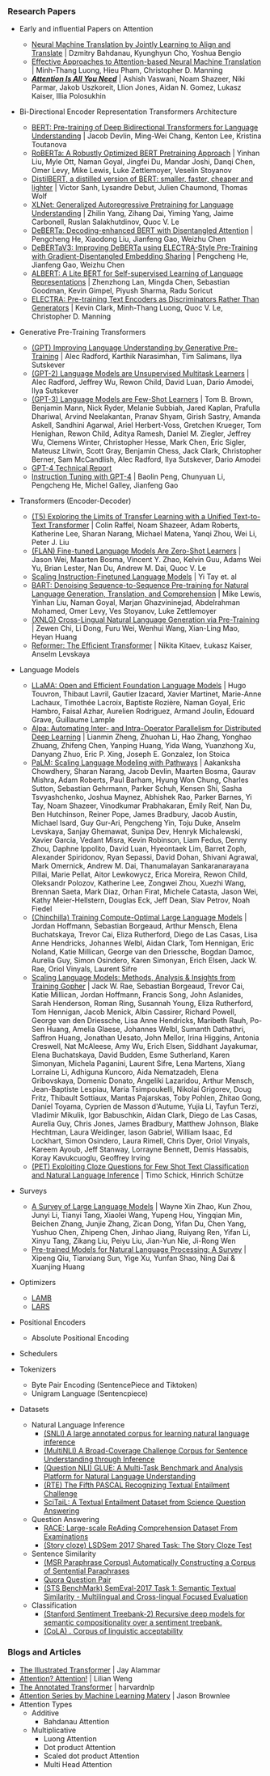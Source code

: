### Research Papers
- Early and influential Papers on Attention
    + [Neural Machine Translation by Jointly Learning to Align and Translate](https://arxiv.org/abs/1409.0473) | Dzmitry Bahdanau, Kyunghyun Cho, Yoshua Bengio
    + [Effective Approaches to Attention-based Neural Machine Translation](https://arxiv.org/abs/1508.04025) | Minh-Thang Luong, Hieu Pham, Christopher D. Manning
    + [***Attention Is All You Need***](https://arxiv.org/abs/1706.03762) | Ashish Vaswani, Noam Shazeer, Niki Parmar, Jakob Uszkoreit, Llion Jones, Aidan N. Gomez, Lukasz Kaiser, Illia Polosukhin

- Bi-Directional Encoder Representation Transformers Architecture
    - [BERT: Pre-training of Deep Bidirectional Transformers for Language Understanding](https://arxiv.org/abs/1810.04805) | Jacob Devlin, Ming-Wei Chang, Kenton Lee, Kristina Toutanova
    - [RoBERTa: A Robustly Optimized BERT Pretraining Approach](https://arxiv.org/abs/1907.11692) | Yinhan Liu, Myle Ott, Naman Goyal, Jingfei Du, Mandar Joshi, Danqi Chen, Omer Levy, Mike Lewis, Luke Zettlemoyer, Veselin Stoyanov
    - [DistilBERT, a distilled version of BERT: smaller, faster, cheaper and lighter](https://arxiv.org/abs/1910.01108) | Victor Sanh, Lysandre Debut, Julien Chaumond, Thomas Wolf
    - [XLNet: Generalized Autoregressive Pretraining for Language Understanding](https://arxiv.org/abs/1906.08237) | Zhilin Yang, Zihang Dai, Yiming Yang, Jaime Carbonell, Ruslan Salakhutdinov, Quoc V. Le
    - [DeBERTa: Decoding-enhanced BERT with Disentangled Attention](https://arxiv.org/abs/2006.03654) | Pengcheng He, Xiaodong Liu, Jianfeng Gao, Weizhu Chen
    - [DeBERTaV3: Improving DeBERTa using ELECTRA-Style Pre-Training with Gradient-Disentangled Embedding Sharing]() | Pengcheng He, Jianfeng Gao, Weizhu Chen
    - [ALBERT: A Lite BERT for Self-supervised Learning of Language Representations](https://arxiv.org/abs/1909.11942) | Zhenzhong Lan, Mingda Chen, Sebastian Goodman, Kevin Gimpel, Piyush Sharma, Radu Soricut
    - [ELECTRA: Pre-training Text Encoders as Discriminators Rather Than Generators](https://arxiv.org/abs/2003.10555) | Kevin Clark, Minh-Thang Luong, Quoc V. Le, Christopher D. Manning

- Generative Pre-Training Transformers
    + [(GPT) Improving Language Understanding by Generative Pre-Training](https://s3-us-west-2.amazonaws.com/openai-assets/research-covers/language-unsupervised/language_understanding_paper.pdf) | Alec Radford, Karthik Narasimhan, Tim Salimans, Ilya Sutskever
    + [(GPT-2) Language Models are Unsupervised Multitask Learners](https://github.com/openai/gpt-2) | Alec Radford, Jeffrey Wu, Rewon Child, David Luan, Dario Amodei, Ilya Sutskever
    + [(GPT-3) Language Models are Few-Shot Learners](https://arxiv.org/abs/2005.14165) | Tom B. Brown, Benjamin Mann, Nick Ryder, Melanie Subbiah, Jared Kaplan, Prafulla Dhariwal, Arvind Neelakantan, Pranav Shyam, Girish Sastry, Amanda Askell, Sandhini Agarwal, Ariel Herbert-Voss, Gretchen Krueger, Tom Henighan, Rewon Child, Aditya Ramesh, Daniel M. Ziegler, Jeffrey Wu, Clemens Winter, Christopher Hesse, Mark Chen, Eric Sigler, Mateusz Litwin, Scott Gray, Benjamin Chess, Jack Clark, Christopher Berner, Sam McCandlish, Alec Radford, Ilya Sutskever, Dario Amodei
    + [GPT-4 Technical Report](https://arxiv.org/abs/2303.08774)
    + [Instruction Tuning with GPT-4](https://arxiv.org/abs/2304.03277) | Baolin Peng, Chunyuan Li, Pengcheng He, Michel Galley, Jianfeng Gao

- Transformers (Encoder-Decoder)
    + [(T5) Exploring the Limits of Transfer Learning with a Unified Text-to-Text Transformer](https://arxiv.org/abs/1910.10683v3) | Colin Raffel, Noam Shazeer, Adam Roberts, Katherine Lee, Sharan Narang, Michael Matena, Yanqi Zhou, Wei Li, Peter J. Liu
    + [(FLAN) Fine-tuned Language Models Are Zero-Shot Learners](https://arxiv.org/abs/2109.01652) | Jason Wei, Maarten Bosma, Vincent Y. Zhao, Kelvin Guu, Adams Wei Yu, Brian Lester, Nan Du, Andrew M. Dai, Quoc V. Le
    + [Scaling Instruction-Finetuned Language Models](https://arxiv.org/pdf/2210.11416.pdf) | Yi Tay et. al
    + [BART: Denoising Sequence-to-Sequence Pre-training for Natural Language Generation, Translation, and Comprehension](https://arxiv.org/abs/1910.13461) | Mike Lewis, Yinhan Liu, Naman Goyal, Marjan Ghazvininejad, Abdelrahman Mohamed, Omer Levy, Ves Stoyanov, Luke Zettlemoyer
    + [(XNLG) Cross-Lingual Natural Language Generation via Pre-Training](https://arxiv.org/abs/1909.10481) | Zewen Chi, Li Dong, Furu Wei, Wenhui Wang, Xian-Ling Mao, Heyan Huang
    + [Reformer: The Efficient Transformer](https://arxiv.org/abs/2001.04451) | Nikita Kitaev, Łukasz Kaiser, Anselm Levskaya
- Language Models
    + [LLaMA: Open and Efficient Foundation Language Models](https://arxiv.org/abs/2302.13971) | Hugo Touvron, Thibaut Lavril, Gautier Izacard, Xavier Martinet, Marie-Anne Lachaux, Timothée Lacroix, Baptiste Rozière, Naman Goyal, Eric Hambro, Faisal Azhar, Aurelien Rodriguez, Armand Joulin, Edouard Grave, Guillaume Lample
    + [Alpa: Automating Inter- and Intra-Operator Parallelism for Distributed Deep Learning](https://arxiv.org/abs/2201.12023) | Lianmin Zheng, Zhuohan Li, Hao Zhang, Yonghao Zhuang, Zhifeng Chen, Yanping Huang, Yida Wang, Yuanzhong Xu, Danyang Zhuo, Eric P. Xing, Joseph E. Gonzalez, Ion Stoica
    + [PaLM: Scaling Language Modeling with Pathways](https://arxiv.org/abs/2204.02311) | Aakanksha Chowdhery, Sharan Narang, Jacob Devlin, Maarten Bosma, Gaurav Mishra, Adam Roberts, Paul Barham, Hyung Won Chung, Charles Sutton, Sebastian Gehrmann, Parker Schuh, Kensen Shi, Sasha Tsvyashchenko, Joshua Maynez, Abhishek Rao, Parker Barnes, Yi Tay, Noam Shazeer, Vinodkumar Prabhakaran, Emily Reif, Nan Du, Ben Hutchinson, Reiner Pope, James Bradbury, Jacob Austin, Michael Isard, Guy Gur-Ari, Pengcheng Yin, Toju Duke, Anselm Levskaya, Sanjay Ghemawat, Sunipa Dev, Henryk Michalewski, Xavier Garcia, Vedant Misra, Kevin Robinson, Liam Fedus, Denny Zhou, Daphne Ippolito, David Luan, Hyeontaek Lim, Barret Zoph, Alexander Spiridonov, Ryan Sepassi, David Dohan, Shivani Agrawal, Mark Omernick, Andrew M. Dai, Thanumalayan Sankaranarayana Pillai, Marie Pellat, Aitor Lewkowycz, Erica Moreira, Rewon Child, Oleksandr Polozov, Katherine Lee, Zongwei Zhou, Xuezhi Wang, Brennan Saeta, Mark Diaz, Orhan Firat, Michele Catasta, Jason Wei, Kathy Meier-Hellstern, Douglas Eck, Jeff Dean, Slav Petrov, Noah Fiedel
    + [(Chinchilla) Training Compute-Optimal Large Language Models](https://arxiv.org/abs/2203.15556) | Jordan Hoffmann, Sebastian Borgeaud, Arthur Mensch, Elena Buchatskaya, Trevor Cai, Eliza Rutherford, Diego de Las Casas, Lisa Anne Hendricks, Johannes Welbl, Aidan Clark, Tom Hennigan, Eric Noland, Katie Millican, George van den Driessche, Bogdan Damoc, Aurelia Guy, Simon Osindero, Karen Simonyan, Erich Elsen, Jack W. Rae, Oriol Vinyals, Laurent Sifre
    + [Scaling Language Models: Methods, Analysis & Insights from Training Gopher](https://arxiv.org/abs/2112.11446) | Jack W. Rae, Sebastian Borgeaud, Trevor Cai, Katie Millican, Jordan Hoffmann, Francis Song, John Aslanides, Sarah Henderson, Roman Ring, Susannah Young, Eliza Rutherford, Tom Hennigan, Jacob Menick, Albin Cassirer, Richard Powell, George van den Driessche, Lisa Anne Hendricks, Maribeth Rauh, Po-Sen Huang, Amelia Glaese, Johannes Welbl, Sumanth Dathathri, Saffron Huang, Jonathan Uesato, John Mellor, Irina Higgins, Antonia Creswell, Nat McAleese, Amy Wu, Erich Elsen, Siddhant Jayakumar, Elena Buchatskaya, David Budden, Esme Sutherland, Karen Simonyan, Michela Paganini, Laurent Sifre, Lena Martens, Xiang Lorraine Li, Adhiguna Kuncoro, Aida Nematzadeh, Elena Gribovskaya, Domenic Donato, Angeliki Lazaridou, Arthur Mensch, Jean-Baptiste Lespiau, Maria Tsimpoukelli, Nikolai Grigorev, Doug Fritz, Thibault Sottiaux, Mantas Pajarskas, Toby Pohlen, Zhitao Gong, Daniel Toyama, Cyprien de Masson d'Autume, Yujia Li, Tayfun Terzi, Vladimir Mikulik, Igor Babuschkin, Aidan Clark, Diego de Las Casas, Aurelia Guy, Chris Jones, James Bradbury, Matthew Johnson, Blake Hechtman, Laura Weidinger, Iason Gabriel, William Isaac, Ed Lockhart, Simon Osindero, Laura Rimell, Chris Dyer, Oriol Vinyals, Kareem Ayoub, Jeff Stanway, Lorrayne Bennett, Demis Hassabis, Koray Kavukcuoglu, Geoffrey Irving
    + [(PET) Exploiting Cloze Questions for Few Shot Text Classification and Natural Language Inference](https://arxiv.org/pdf/2001.07676v3.pdf) | Timo Schick, Hinrich Schütze

- Surveys
    + [A Survey of Large Language Models](https://arxiv.org/abs/2303.18223) | Wayne Xin Zhao, Kun Zhou, Junyi Li, Tianyi Tang, Xiaolei Wang, Yupeng Hou, Yingqian Min, Beichen Zhang, Junjie Zhang, Zican Dong, Yifan Du, Chen Yang, Yushuo Chen, Zhipeng Chen, Jinhao Jiang, Ruiyang Ren, Yifan Li, Xinyu Tang, Zikang Liu, Peiyu Liu, Jian-Yun Nie, Ji-Rong Wen
    + [Pre-trained Models for Natural Language Processing: A Survey](https://arxiv.org/pdf/2003.08271.pdf) | Xipeng Qiu, Tianxiang Sun, Yige Xu, Yunfan Shao, Ning Dai & Xuanjing Huang

- Optimizers
    + [LAMB]()
    + [LARS]()

- Positional Encoders
    + Absolute Positional Encoding
- Schedulers
- Tokenizers
    + Byte Pair Encoding (SentencePiece and Tiktoken)
    + Unigram Language (Sentencpiece)

- Datasets
    + Natural Language Inference
        * [(SNLI) A large annotated corpus for learning natural language inference](https://arxiv.org/abs/1508.05326)
        * [(MultiNLI) A Broad-Coverage Challenge Corpus for Sentence Understanding through Inference](https://arxiv.org/abs/1704.05426)
        * [(Question NLI) GLUE: A Multi-Task Benchmark and Analysis Platform for Natural Language Understanding](https://arxiv.org/abs/1804.07461)
        * [(RTE) The Fifth PASCAL Recognizing Textual Entailment Challenge](https://cris.fbk.eu/handle/11582/5351)
        * [SciTaiL: A Textual Entailment Dataset from Science Question Answering](https://ojs.aaai.org/index.php/AAAI/article/view/12022)
    + Question Answering
        * [RACE: Large-scale ReAding Comprehension Dataset From Examinations](https://arxiv.org/abs/1704.04683)
        * [(Story cloze) LSDSem 2017 Shared Task: The Story Cloze Test](https://aclanthology.org/W17-0906/)
    + Sentence Similarity
        * [(MSR Paraphrase Corpus) Automatically Constructing a Corpus of Sentential Paraphrases](https://aclanthology.org/I05-5002/)
        * [Quora Question Pair](https://quoradata.quora.com/First-Quora-Dataset-Release-Question-Pairs)
        + [(STS BenchMark) SemEval-2017 Task 1: Semantic Textual Similarity - Multilingual and Cross-lingual Focused Evaluation](https://arxiv.org/abs/1708.00055)
    + Classification
        * [(Stanford Sentiment Treebank-2) Recursive deep models for semantic compositionality over a sentiment treebank.](https://aclanthology.org/D13-1170/)
        * [(CoLA) . Corpus of linguistic acceptability](https://nyu-mll.github.io/CoLA/)

### Blogs and Articles
- [The Illustrated Transformer](https://jalammar.github.io/illustrated-transformer/) | Jay Alammar
- [Attention? Attention!](https://lilianweng.github.io/posts/2018-06-24-attention/) | Lilian Weng
- [The Annotated Transformer](http://nlp.seas.harvard.edu/2018/04/03/attention.html) | harvardnlp
- [Attention Series by Machine Learning Matery](https://machinelearningmastery.com/category/attention/) | Jason Brownlee
- Attention Types
    + Additive
        * Bahdanau Attention
    + Multiplicative
        * Luong Attention
        * Dot product Attention
        * Scaled dot product Attention
        * Multi Head Attention
